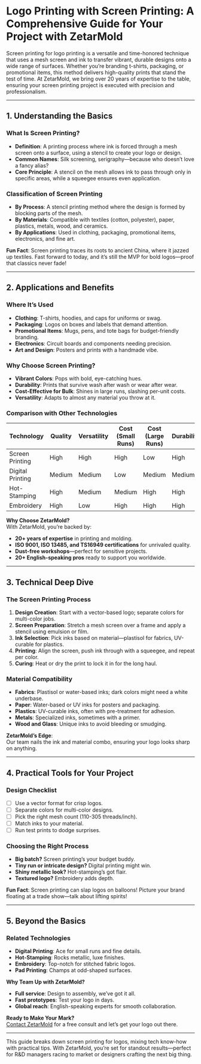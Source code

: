 # Logo Printing with Screen Printing: A Comprehensive Guide for Your Project with ZetarMold

Screen printing for logo printing is a versatile and time-honored technique that uses a mesh screen and ink to transfer vibrant, durable designs onto a wide range of surfaces. Whether you’re branding t-shirts, packaging, or promotional items, this method delivers high-quality prints that stand the test of time. At ZetarMold, we bring over 20 years of expertise to the table, ensuring your screen printing project is executed with precision and professionalism.

---

## 1. Understanding the Basics

### What Is Screen Printing?

- **Definition**: A printing process where ink is forced through a mesh screen onto a surface, using a stencil to create your logo or design.
- **Common Names**: Silk screening, serigraphy—because who doesn’t love a fancy alias?
- **Core Principle**: A stencil on the mesh allows ink to pass through only in specific areas, while a squeegee ensures even application.

### Classification of Screen Printing

- **By Process**: A stencil printing method where the design is formed by blocking parts of the mesh.
- **By Materials**: Compatible with textiles (cotton, polyester), paper, plastics, metals, wood, and ceramics.
- **By Applications**: Used in clothing, packaging, promotional items, electronics, and fine art.

**Fun Fact**: Screen printing traces its roots to ancient China, where it jazzed up textiles. Fast forward to today, and it’s still the MVP for bold logos—proof that classics never fade!

---

## 2. Applications and Benefits

### Where It’s Used

- **Clothing**: T-shirts, hoodies, and caps for uniforms or swag.
- **Packaging**: Logos on boxes and labels that demand attention.
- **Promotional Items**: Mugs, pens, and tote bags for budget-friendly branding.
- **Electronics**: Circuit boards and components needing precision.
- **Art and Design**: Posters and prints with a handmade vibe.

### Why Choose Screen Printing?

- **Vibrant Colors**: Pops with bold, eye-catching hues.
- **Durability**: Prints that survive wash after wash or wear after wear.
- **Cost-Effective for Bulk**: Shines in large runs, slashing per-unit costs.
- **Versatility**: Adapts to almost any material you throw at it.

### Comparison with Other Technologies

| Technology       | Quality | Versatility | Cost (Small Runs) | Cost (Large Runs) | Durability |
| ---------------- | ------- | ----------- | ----------------- | ----------------- | ---------- |
| Screen Printing  | High    | High        | High              | Low               | High       |
| Digital Printing | Medium  | Medium      | Low               | Medium            | Medium     |
| Hot-Stamping     | High    | Medium      | Medium            | High              | High       |
| Embroidery       | High    | Low         | High              | High              | High       |

**Why Choose ZetarMold?**  
With ZetarMold, you’re backed by:

- **20+ years of expertise** in printing and molding.
- **ISO 9001, ISO 13485, and TS16949 certifications** for unrivaled quality.
- **Dust-free workshops**—perfect for sensitive projects.
- **20+ English-speaking pros** ready to support you worldwide.

---

## 3. Technical Deep Dive

### The Screen Printing Process

1. **Design Creation**: Start with a vector-based logo; separate colors for multi-color jobs.
2. **Screen Preparation**: Stretch a mesh screen over a frame and apply a stencil using emulsion or film.
3. **Ink Selection**: Pick inks based on material—plastisol for fabrics, UV-curable for plastics.
4. **Printing**: Align the screen, push ink through with a squeegee, and repeat per color.
5. **Curing**: Heat or dry the print to lock it in for the long haul.

### Material Compatibility

- **Fabrics**: Plastisol or water-based inks; dark colors might need a white underbase.
- **Paper**: Water-based or UV inks for posters and packaging.
- **Plastics**: UV-curable inks, often with pre-treatment for adhesion.
- **Metals**: Specialized inks, sometimes with a primer.
- **Wood and Glass**: Unique inks to avoid bleeding or smudging.

**ZetarMold’s Edge**:  
Our team nails the ink and material combo, ensuring your logo looks sharp on anything.

---

## 4. Practical Tools for Your Project

### Design Checklist

- [ ] Use a vector format for crisp logos.
- [ ] Separate colors for multi-color designs.
- [ ] Pick the right mesh count (110-305 threads/inch).
- [ ] Match inks to your material.
- [ ] Run test prints to dodge surprises.

### Choosing the Right Process

- **Big batch?** Screen printing’s your budget buddy.
- **Tiny run or intricate design?** Digital printing might win.
- **Shiny metallic look?** Hot-stamping’s got flair.
- **Textured logo?** Embroidery adds depth.

**Fun Fact**: Screen printing can slap logos on balloons! Picture your brand floating at a trade show—talk about lifting spirits!

---

## 5. Beyond the Basics

### Related Technologies

- **Digital Printing**: Ace for small runs and fine details.
- **Hot-Stamping**: Rocks metallic, luxe finishes.
- **Embroidery**: Top-notch for stitched fabric logos.
- **Pad Printing**: Champs at odd-shaped surfaces.

**Why Team Up with ZetarMold?**

- **Full service**: Design to assembly, we’ve got it all.
- **Fast prototypes**: Test your logo in days.
- **Global reach**: English-speaking experts for smooth collaboration.

**Ready to Make Your Mark?**  
[Contact ZetarMold](#) for a free consult and let’s get your logo out there.

---

This guide breaks down screen printing for logos, mixing tech know-how with practical tips. With ZetarMold, you’re set for standout results—perfect for R&D managers racing to market or designers crafting the next big thing.
